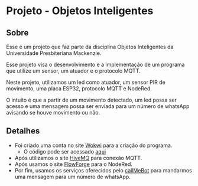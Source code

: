 # Projeto - Objetos Inteligentes


## Sobre

Esse é um projeto que faz parte da disciplina Objetos Inteligentes da Universidade Presbiteriana Mackenzie.

Esse projeto visa o desenvolvimento e a implementação de um programa que utilize um sensor, um atuador e o protocolo MQTT.

Neste projeto, utilizamos um led como atuador, um sensor PIR de movimento, uma placa ESP32, protocolo MQTT e NodeRed.

O intuito é que a partir de um movimento detectado, um led possa ser acesso e uma mensagem possa ser enviada para um número de whatsApp avisando se houve movimento ou não.


## Detalhes

 * Foi criado uma conta no site [Wokwi](https://wokwi.com/) para a criação do programa.
    * O código pode ser acessado [aqui](https://wokwi.com/projects/346479521746125394) 
 * Após utilizamos o site [HiveMQ](https://www.hivemq.com/) para conexão MQTT.
 * Após usamos o site [FlowForge](https://flowforge.com/) para o NodeRed.
 * Por fim, usamos os serviços oferecidos pelo [callMeBot](https://www.callmebot.com/blog/free-api-whatsapp-messages/) para mandarmos uma mensagem para um número de whatsApp.